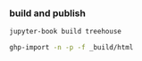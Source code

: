 

### build and publish

```bash
jupyter-book build treehouse
```

```bash
ghp-import -n -p -f _build/html
```
